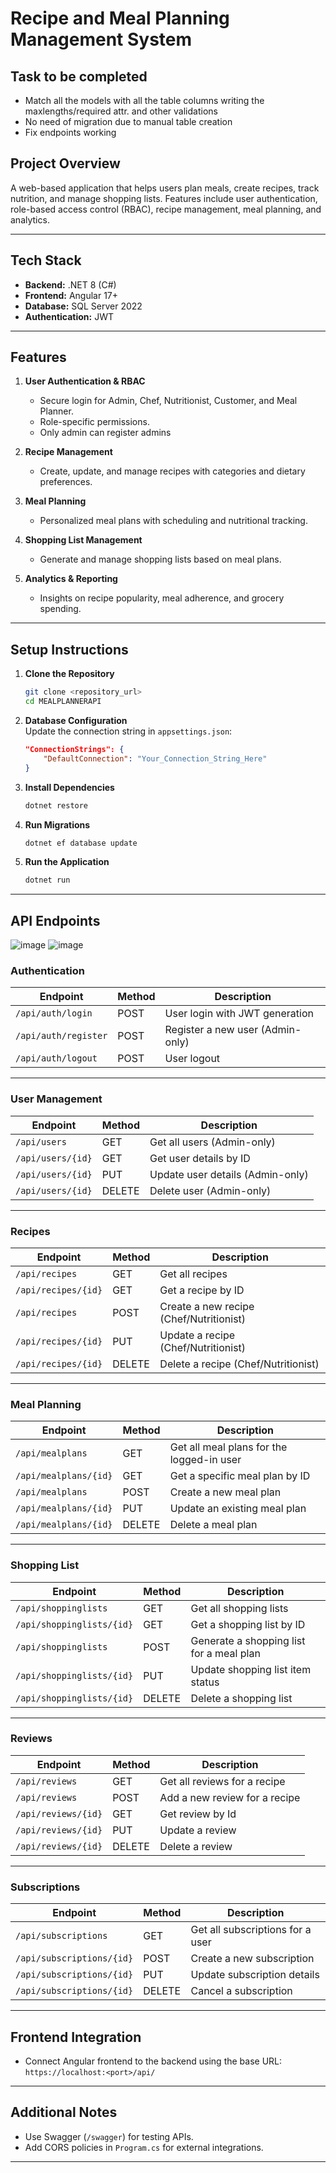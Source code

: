 ﻿# **Recipe and Meal Planning Management System**

## **Task to be completed**
 - Match all the models with all the table columns writing the maxlengths/required attr. and other validations
 - No need of migration due to manual table creation
 - Fix endpoints working

## **Project Overview**  
A web-based application that helps users plan meals, create recipes, track nutrition, and manage shopping lists. Features include user authentication, role-based access control (RBAC), recipe management, meal planning, and analytics.

---

## **Tech Stack**
- **Backend:** .NET 8 (C#)  
- **Frontend:** Angular 17+  
- **Database:** SQL Server 2022  
- **Authentication:** JWT  

---

## **Features**
1. **User Authentication & RBAC**  
   - Secure login for Admin, Chef, Nutritionist, Customer, and Meal Planner.  
   - Role-specific permissions.  
   - Only admin can register admins

2. **Recipe Management**  
   - Create, update, and manage recipes with categories and dietary preferences.  

3. **Meal Planning**  
   - Personalized meal plans with scheduling and nutritional tracking.  

4. **Shopping List Management**  
   - Generate and manage shopping lists based on meal plans.  

5. **Analytics & Reporting**  
   - Insights on recipe popularity, meal adherence, and grocery spending.

---

## **Setup Instructions**
1. **Clone the Repository**
   ```bash
   git clone <repository_url>
   cd MEALPLANNERAPI
   ```

2. **Database Configuration**  
   Update the connection string in `appsettings.json`:
   ```json
   "ConnectionStrings": {
       "DefaultConnection": "Your_Connection_String_Here"
   }
   ```

3. **Install Dependencies**
   ```bash
   dotnet restore
   ```

4. **Run Migrations**
   ```bash
   dotnet ef database update
   ```

5. **Run the Application**
   ```bash
   dotnet run
   ```

---

## **API Endpoints**
![image](https://github.com/user-attachments/assets/9da8b9ac-cde0-4b43-a0dd-1a1bbdf16c27)
![image](https://github.com/user-attachments/assets/ed38391d-83a2-4ff3-937f-ae293d592b4c)

### **Authentication**  
| Endpoint               | Method | Description                         |
|------------------------|--------|-------------------------------------|
| `/api/auth/login`      | POST   | User login with JWT generation      |
| `/api/auth/register`   | POST   | Register a new user (Admin-only)    |
| `/api/auth/logout`     | POST   | User logout                         |

---

### **User Management**  
| Endpoint               | Method | Description                         |
|------------------------|--------|-------------------------------------|
| `/api/users`           | GET    | Get all users (Admin-only)          |
| `/api/users/{id}`      | GET    | Get user details by ID              |
| `/api/users/{id}`      | PUT    | Update user details (Admin-only)    |
| `/api/users/{id}`      | DELETE | Delete user (Admin-only)            |

---

### **Recipes**  
| Endpoint               | Method | Description                         |
|------------------------|--------|-------------------------------------|
| `/api/recipes`         | GET    | Get all recipes                     |
| `/api/recipes/{id}`    | GET    | Get a recipe by ID                  |
| `/api/recipes`         | POST   | Create a new recipe (Chef/Nutritionist) |
| `/api/recipes/{id}`    | PUT    | Update a recipe (Chef/Nutritionist) |
| `/api/recipes/{id}`    | DELETE | Delete a recipe (Chef/Nutritionist) |

---

### **Meal Planning**  
| Endpoint                   | Method | Description                               |
|----------------------------|--------|-------------------------------------------|
| `/api/mealplans`           | GET    | Get all meal plans for the logged-in user |
| `/api/mealplans/{id}`      | GET    | Get a specific meal plan by ID            |
| `/api/mealplans`           | POST   | Create a new meal plan                    |
| `/api/mealplans/{id}`      | PUT    | Update an existing meal plan              |
| `/api/mealplans/{id}`      | DELETE | Delete a meal plan                        |

---

### **Shopping List**  
| Endpoint                       | Method | Description                         |
|--------------------------------|--------|-------------------------------------|
| `/api/shoppinglists`           | GET    | Get all shopping lists              |
| `/api/shoppinglists/{id}`      | GET    | Get a shopping list by ID           |
| `/api/shoppinglists`           | POST   | Generate a shopping list for a meal plan |
| `/api/shoppinglists/{id}`      | PUT    | Update shopping list item status    |
| `/api/shoppinglists/{id}`      | DELETE | Delete a shopping list              |

---

### **Reviews**  
| Endpoint               | Method | Description                         |
|------------------------|--------|-------------------------------------|
| `/api/reviews`         | GET    | Get all reviews for a recipe        |
| `/api/reviews`         | POST   | Add a new review for a recipe       |
| `/api/reviews/{id}`    | GET    | Get review by Id                    |
| `/api/reviews/{id}`    | PUT    | Update a review                     |
| `/api/reviews/{id}`    | DELETE | Delete a review                     |

---

### **Subscriptions**  
| Endpoint                   | Method | Description                         |
|----------------------------|--------|-------------------------------------|
| `/api/subscriptions`       | GET    | Get all subscriptions for a user    |
| `/api/subscriptions/{id}`  | POST   | Create a new subscription           |
| `/api/subscriptions/{id}`  | PUT    | Update subscription details         |
| `/api/subscriptions/{id}`  | DELETE | Cancel a subscription               |

---

## **Frontend Integration**  
- Connect Angular frontend to the backend using the base URL:  
  `https://localhost:<port>/api/`

---

## **Additional Notes**
- Use Swagger (`/swagger`) for testing APIs.  
- Add CORS policies in `Program.cs` for external integrations.

---
